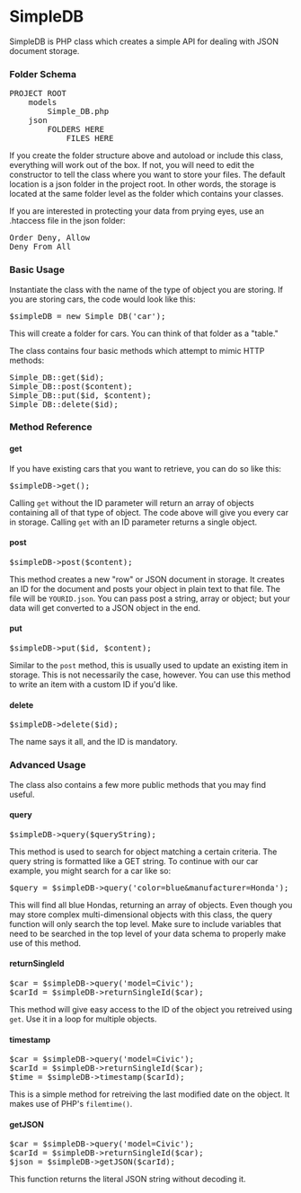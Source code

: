 SimpleDB
========
SimpleDB is PHP class which creates a simple API for dealing with JSON document storage.

<h3>Folder Schema</h3>

<pre>
PROJECT ROOT
    models
        Simple_DB.php
    json
        FOLDERS HERE
            FILES HERE
</pre>
    
If you create the folder structure above and autoload or include this class, everything will work out of the box. 
If not, you will need to edit the constructor to tell the class where you want to store your files. The default 
location is a json folder in the project root. In other words, the storage is located at the same folder level as 
the folder which contains your classes.

If you are interested in protecting your data from prying eyes, use an .htaccess file in the json folder:

<pre>
Order Deny, Allow
Deny From All
</pre>

<h3>Basic Usage</h3>

Instantiate the class with the name of the type of object you are storing. If you are storing cars, the code would look 
like this:

<pre>
$simpleDB = new Simple_DB('car');
</pre>

This will create a folder for cars. You can think of that folder as a "table."

The class contains four basic methods which attempt to mimic HTTP methods:

<pre>
Simple_DB::get($id);
Simple_DB::post($content);
Simple_DB::put($id, $content);
Simple_DB::delete($id);
</pre>

<h3>Method Reference</h3>

<h4>get</h4>
If you have existing cars that you want to retrieve, you can do so like this:

<pre>
$simpleDB->get();
</pre>

Calling <code>get</code> without the ID parameter will return an array of objects containing all of that type of object. 
The code above will give you every car in storage. Calling <code>get</code> with an ID parameter returns a single object.

<h4>post</h4>

<pre>
$simpleDB->post($content);
</pre>

This method creates a new "row" or JSON document in storage. It creates an ID for the document and posts your object 
in plain text to that file. The file will be <code>YOURID.json</code>. You can pass post a string, array or object; 
but your data will get converted to a JSON object in the end.

<h4>put</h4>

<pre>
$simpleDB->put($id, $content);
</pre>

Similar to the <code>post</code> method, this is usually used to update an existing item in storage. This is not 
necessarily the case, however. You can use this method to write an item with a custom ID if you'd like.

<h4>delete</h4>
<pre>
$simpleDB->delete($id);
</pre>

The name says it all, and the ID is mandatory.

<h3>Advanced Usage</h3>
The class also contains a few more public methods that you may find useful.

<h4>query</h4>
<pre>
$simpleDB->query($queryString);
</pre>

This method is used to search for object matching a certain criteria. The query string is formatted like a GET string. 
To continue with our car example, you might search for a car like so:

<pre>
$query = $simpleDB->query('color=blue&manufacturer=Honda');
</pre>

This will find all blue Hondas, returning an array of objects. Even though you may store complex multi-dimensional 
objects with this class, the query function will only search the top level. Make sure to include variables that need to 
be searched in the top level of your data schema to properly make use of this method.

<h4>returnSingleId</h4>
<pre>
$car = $simpleDB->query('model=Civic');
$carId = $simpleDB->returnSingleId($car);
</pre>

This method will give easy access to the ID of the object you retreived using <code>get</code>. Use it in a loop for 
multiple objects.

<h4>timestamp</h4>
<pre>
$car = $simpleDB->query('model=Civic');
$carId = $simpleDB->returnSingleId($car);
$time = $simpleDB->timestamp($carId);
</pre>

This is a simple method for retreiving the last modified date on the object. It makes use of PHP's 
<code>filemtime()</code>.

<h4>getJSON</h4>

<pre>
$car = $simpleDB->query('model=Civic');
$carId = $simpleDB->returnSingleId($car);
$json = $simpleDB->getJSON($carId);
</pre>

This function returns the literal JSON string without decoding it.
